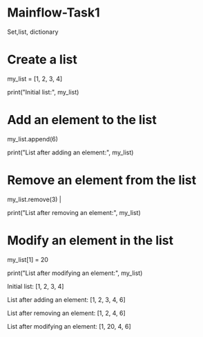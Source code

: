 # Mainflow-Task1
Set,list, dictionary

# Create a list

my_list = [1, 2, 3, 4]

print("Initial list:", my_list)

# Add an element to the list

my_list.append(6)

print("List after adding an element:", my_list)

# Remove an element from the list

my_list.remove(3) |

print("List after removing an element:", my_list)

# Modify an element in the list

my_list[1] = 20

print("List after modifying an element:", my_list)

Initial list: [1, 2, 3, 4]

List after adding an element: [1, 2, 3, 4, 6]

List after removing an element: [1, 2, 4, 6]

List after modifying an element: [1, 20, 4, 6]
